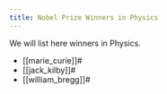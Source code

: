 ```yaml
---
title: Nobel Prize Winners in Physics
---
```


We will list here winners in Physics.

* [[marie_curie]]#
* [[jack_kilby]]#
* [[william_bregg]]#
